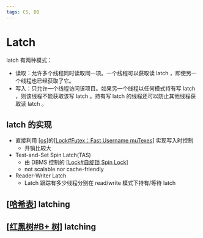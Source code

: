 ```yaml
---
tags: CS, DB
---
```

# Latch

latch 有两种模式：

- 读取：允许多个线程同时读取同一项。一个线程可以获取读 latch ，即使另一个线程也已经获取了它。
- 写入：只允许一个线程访问该项目。如果另一个线程以任何模式持有写 latch ，则该线程不能获取该写 latch 。持有写 latch 的线程还可以防止其他线程获取读 latch 。

## latch 的实现

- 直接利用 [[os]]的[[Lock#Futex：Fast Username muTexes]] 实现写入时控制
  - 开销比较大
- Test-and-Set Spin Latch(TAS)
  - 由 DBMS 控制的 [[Lock#自旋锁 Spin Lock]]
  - not scalable nor cache-friendly
- Reader-Writer Latch
  - Latch 跟踪有多少线程分别在 read/write  模式下持有/等待 latch

## [[哈希表]] latching

## [[红黑树#B+ 树]] latching

[//begin]: # "Autogenerated link references for markdown compatibility"
[os]: <../operating system/os.md> "操作系统"
[Lock#Futex：Fast Username muTexes]: <../operating system/Lock.md> "Lock"
[Lock#自旋锁 Spin Lock]: <../operating system/Lock.md> "Lock"
[哈希表]: ../algorithm/data_structure/哈希表.md "哈希表"
[红黑树#B+ 树]: ../algorithm/data_structure/红黑树.md "红黑树"
[//end]: # "Autogenerated link references"
